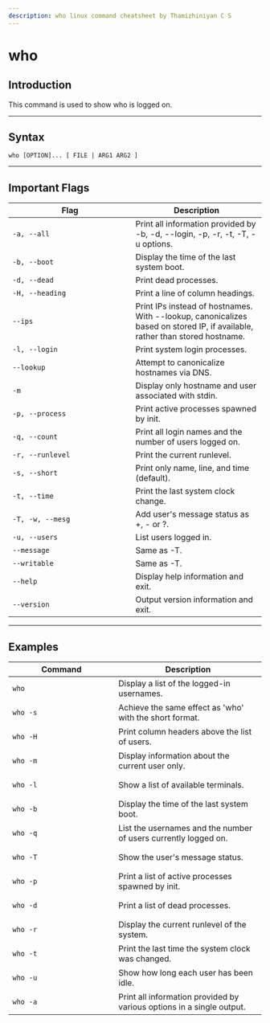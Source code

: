 ```yaml
---
description: who linux command cheatsheet by Thamizhiniyan C S
---
```


# who

## Introduction

This command is used to show who is logged on.

***

## Syntax

`who [OPTION]... [ FILE | ARG1 ARG2 ]`

***

## Important Flags

<table><thead><tr><th width="229">Flag</th><th>Description</th></tr></thead><tbody><tr><td><code>-a, --all</code></td><td>Print all information provided by -b, -d, --login, -p, -r, -t, -T, -u options.</td></tr><tr><td><code>-b, --boot</code></td><td>Display the time of the last system boot.</td></tr><tr><td><code>-d, --dead</code></td><td>Print dead processes.</td></tr><tr><td><code>-H, --heading</code></td><td>Print a line of column headings.</td></tr><tr><td><code>--ips</code></td><td>Print IPs instead of hostnames. With --lookup, canonicalizes based on stored IP, if available, rather than stored hostname.</td></tr><tr><td><code>-l, --login</code></td><td>Print system login processes.</td></tr><tr><td><code>--lookup</code></td><td>Attempt to canonicalize hostnames via DNS.</td></tr><tr><td><code>-m</code></td><td>Display only hostname and user associated with stdin.</td></tr><tr><td><code>-p, --process</code></td><td>Print active processes spawned by init.</td></tr><tr><td><code>-q, --count</code></td><td>Print all login names and the number of users logged on.</td></tr><tr><td><code>-r, --runlevel</code></td><td>Print the current runlevel.</td></tr><tr><td><code>-s, --short</code></td><td>Print only name, line, and time (default).</td></tr><tr><td><code>-t, --time</code></td><td>Print the last system clock change.</td></tr><tr><td><code>-T, -w, --mesg</code></td><td>Add user's message status as +, - or ?.</td></tr><tr><td><code>-u, --users</code></td><td>List users logged in.</td></tr><tr><td><code>--message</code></td><td>Same as -T.</td></tr><tr><td><code>--writable</code></td><td>Same as -T.</td></tr><tr><td><code>--help</code></td><td>Display help information and exit.</td></tr><tr><td><code>--version</code></td><td>Output version information and exit.</td></tr></tbody></table>

***

## Examples

<table><thead><tr><th width="195">Command</th><th>Description</th></tr></thead><tbody><tr><td><pre class="language-bash" data-overflow="wrap"><code class="lang-bash">who
</code></pre></td><td>Display a list of the logged-in usernames.</td></tr><tr><td><pre class="language-bash" data-overflow="wrap"><code class="lang-bash">who -s
</code></pre></td><td>Achieve the same effect as 'who' with the short format.</td></tr><tr><td><pre class="language-bash" data-overflow="wrap"><code class="lang-bash">who -H
</code></pre></td><td>Print column headers above the list of users.</td></tr><tr><td><pre class="language-bash" data-overflow="wrap"><code class="lang-bash">who -m
</code></pre></td><td>Display information about the current user only.</td></tr><tr><td><pre class="language-bash" data-overflow="wrap"><code class="lang-bash">who -l
</code></pre></td><td>Show a list of available terminals.</td></tr><tr><td><pre class="language-bash" data-overflow="wrap"><code class="lang-bash">who -b
</code></pre></td><td>Display the time of the last system boot.</td></tr><tr><td><pre class="language-bash" data-overflow="wrap"><code class="lang-bash">who -q
</code></pre></td><td>List the usernames and the number of users currently logged on.</td></tr><tr><td><pre class="language-bash" data-overflow="wrap"><code class="lang-bash">who -T
</code></pre></td><td>Show the user's message status.</td></tr><tr><td><pre class="language-bash" data-overflow="wrap"><code class="lang-bash">who -p
</code></pre></td><td>Print a list of active processes spawned by init.</td></tr><tr><td><pre class="language-bash" data-overflow="wrap"><code class="lang-bash">who -d
</code></pre></td><td>Print a list of dead processes.</td></tr><tr><td><pre class="language-bash" data-overflow="wrap"><code class="lang-bash">who -r
</code></pre></td><td>Display the current runlevel of the system.</td></tr><tr><td><pre class="language-bash" data-overflow="wrap"><code class="lang-bash">who -t
</code></pre></td><td>Print the last time the system clock was changed.</td></tr><tr><td><pre class="language-bash" data-overflow="wrap"><code class="lang-bash">who -u
</code></pre></td><td>Show how long each user has been idle.</td></tr><tr><td><pre class="language-bash" data-overflow="wrap"><code class="lang-bash">who -a
</code></pre></td><td>Print all information provided by various options in a single output.</td></tr></tbody></table>
